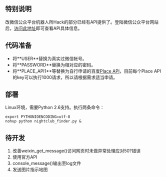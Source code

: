 ## 特别说明
改微信公众平台机器人所Hack的部分已经有API提供了。登陆微信公众平台网站后，[访问此地址](http://mp.weixin.qq.com/cgi-bin/indexpage?t=wxm-callbackapi-doc&lang=zh_CN)即可查看API具体信息。

## 代码准备
* 将\*\*USER\*\*替换为真实过微信帐号。
* 将\*\*PASSWORD\*\*替换为相对应的密码。
* 将\*\*PLACE_API1\*\*等替换为自行申请的百度[Place API](http://developer.baidu.com/map/place-api.htm)，目前每个Place API的key可以执行1000请求，所以请根据需求适当申请。

## 部署
Linux环境，需要Python 2.6支持。执行两条命令：

    export PYTHONIOENCODING=utf-8
    nohup python nightclub_finder.py &
    
## 待开发
1. 改善weixin_get_message()访问网页时未做异常处理应对50?错误
2. 使用官方API
3. console_message()输出至log文件
4. 发送图片指示地图